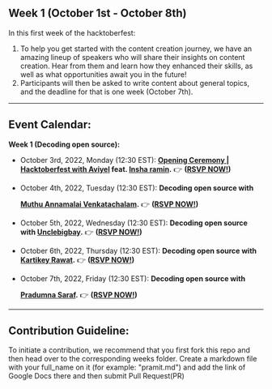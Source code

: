 
## Week 1 (October 1st - October 8th)

In this first week of the hacktoberfest:

1. To help you get started with the content creation journey, we have an amazing lineup of speakers who will share their insights on content creation. Hear from them and learn how they enhanced their skills, as well as what opportunities await you in the future!
2. Participants will then be asked to write content about general topics, and the deadline for that is one week (October 7th).

---

## Event Calendar:

**Week 1 (Decoding open source):**

- October 3rd, 2022, Monday (12:30 EST): **[Opening Ceremony | Hacktoberfest with Aviyel](https://aviyel.com/events/445/opening-ceremony-hacktoberfest-with-aviyel) feat. [Insha ramin](https://twitter.com/Insharamin).** 👉 **([RSVP NOW!](https://aviyel.com/events/445/opening-ceremony-hacktoberfest-with-aviyel))**
- October 4th, 2022, Tuesday (12:30 EST): **Decoding open source with**
    
    **[Muthu Annamalai Venkatachalam](https://twitter.com/muthuannamalai_).** 👉 **([RSVP NOW!](https://aviyel.com/events/451/decoding-open-source-with-muthu-annamalai-venkatachalam))**
    
- October 5th, 2022, Wednesday (12:30 EST): **Decoding open source with [Unclebigbay](https://twitter.com/unclebigbay143).** 👉 **([RSVP NOW!](https://aviyel.com/events/452/decoding-open-source-with-unclebigbay))**
- October 6th, 2022, Thursday (12:30 EST): **Decoding open source with [Kartikey Rawat](https://twitter.com/carrycooldude).** 👉 **([RSVP NOW!](https://aviyel.com/events/453/decoding-open-source-with-kartikey-rawat))**
- October 7th, 2022, Friday (12:30 EST): **Decoding open source with**
    
    **[Pradumna Saraf](https://twitter.com/pradumna_saraf).** 👉 **([RSVP NOW!](https://aviyel.com/events/454/decoding-open-source-with-pradumna-saraf))**
    
---

## Contribution Guideline:

To initiate a contribution, we recommend that you first fork this repo and then head over to the corresponding weeks folder. Create a markdown file with your full_name on it (for example: "pramit.md") and add the link of Google Docs there and then submit Pull Request(PR)
